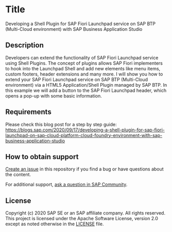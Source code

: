 # Title
Developing a Shell Plugin for SAP Fiori Launchpad service on SAP BTP (Multi-Cloud environment) with SAP Business Application Studio
## Description
Developers can extend the functionality of SAP Fiori Launchpad service using Shell Plugins. The concept of plugins allows SAP Fiori implementers to hook into the Launchpad Shell and add new elements like menu items, custom footers, header extensions and many more.
I will show you how to extend your SAP Fiori Launchpad service on SAP BTP (Multi-Cloud environment) via a HTML5 Application/Shell Plugin managed by SAP BTP.
In this example we will add a button to the SAP Fiori Launchpad header, which opens a pop-up with some basic information.
## Requirements
Please check this blog post for a step by step guide:
https://blogs.sap.com/2020/09/17/developing-a-shell-plugin-for-sap-fiori-launchpad-on-sap-cloud-platform-cloud-foundry-environment-with-sap-business-application-studio

## How to obtain support

[Create an issue](https://github.com/SAP-samples/<repository-name>/issues) in this repository if you find a bug or have questions about the content.
 
For additional support, [ask a question in SAP Community](https://answers.sap.com/questions/ask.html).

## License
Copyright (c) 2020 SAP SE or an SAP affiliate company. All rights reserved. This project is licensed under the Apache Software License, version 2.0 except as noted otherwise in the [LICENSE](LICENSES/Apache-2.0.txt) file.

